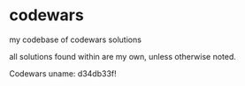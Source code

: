 # codewars
my codebase of codewars solutions

all solutions found within are my own, unless otherwise noted. 

Codewars uname: d34db33f!
